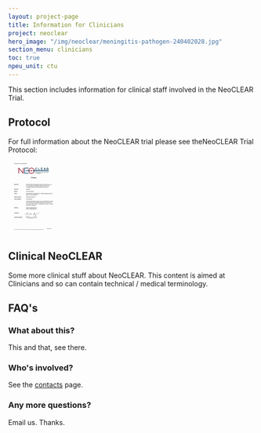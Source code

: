 ```yaml
---
layout: project-page
title: Information for Clinicians
project: neoclear
hero_image: "/img/neoclear/meningitis-pathogen-240402028.jpg"
section_menu: clinicians
toc: true
npeu_unit: ctu
---
```



This section includes information for clinical staff involved in the NeoCLEAR Trial.

## Protocol

For full information about the NeoCLEAR trial please see theNeoCLEAR Trial Protocol:

<p class="u-text-align--center">
<a href="/downloads/files/neoclear/protocol/NeoCLEAR_Protocol_V3_02MAY2018%20signed.pdf" type="application/pdf" class="c-thumbnail  c-thumbnail--small">
    <img src="/downloads/thumbs/1854/small-NeoCLEAR_Protocol_V3_02MAY2018%20signed.png" alt="">
</a>
</p>

## Clinical NeoCLEAR

Some more clinical stuff about NeoCLEAR. This content is aimed at Clinicians and so can contain technical / medical terminology.


## FAQ's

### What about this?

This and that, see there.

### Who's involved?

See the [contacts](/neoclear/contacts) page.

### Any more questions?

Email us.
Thanks.